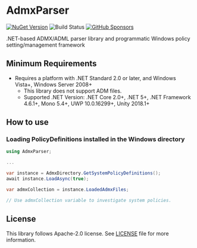 # AdmxParser

[![NuGet Version](https://img.shields.io/nuget/v/AdmxParser)](https://www.nuget.org/packages/AdmxParser/) ![Build Status](https://github.com/rkttu/AdmxParser/actions/workflows/dotnet.yml/badge.svg) [![GitHub Sponsors](https://img.shields.io/github/sponsors/rkttu)](https://github.com/sponsors/rkttu/)

.NET-based ADMX/ADML parser library and programmatic Windows policy setting/management framework

## Minimum Requirements

- Requires a platform with .NET Standard 2.0 or later, and Windows Vista+, Windows Server 2008+
  - This library does not support ADM files.
  - Supported .NET Version: .NET Core 2.0+, .NET 5+, .NET Framework 4.6.1+, Mono 5.4+, UWP 10.0.16299+, Unity 2018.1+

## How to use

### Loading PolicyDefinitions installed in the Windows directory

```csharp
using AdmxParser;

...

var instance = AdmxDirectory.GetSystemPolicyDefinitions();
await instance.LoadAsync(true);

var admxCollection = instance.LoadedAdmxFiles;

// Use admxCollection variable to investigate system policies.
```

## License

This library follows Apache-2.0 license. See [LICENSE](./LICENSE) file for more information.
